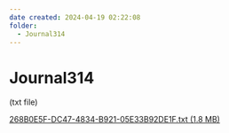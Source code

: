 ```yaml
---
date created: 2024-04-19 02:22:08
folder:
  - Journal314
---
```


# Journal314

(txt file)

[268B0E5F-DC47-4834-B921-05E33B92DE1F.txt (1.8 MB)](Files/268B0E5F-DC47-4834-B921-05E33B92DE1F.txt)